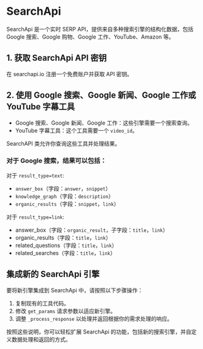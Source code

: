 # SearchApi
SearchApi 是一个实时 SERP API，提供来自多种搜索引擎的结构化数据，包括 Google 搜索、Google 购物、Google 工作、YouTube、Amazon 等。

## 1. 获取 SearchApi API 密钥
在 searchapi.io 注册一个免费账户并获取 API 密钥。

## 2. 使用 Google 搜索、Google 新闻、Google 工作或 YouTube 字幕工具
- Google 搜索、Google 新闻、Google 工作：这些引擎需要一个搜索查询。
- YouTube 字幕工具：这个工具需要一个 `video_id`。

SearchAPI 类允许你查询这些工具并处理结果。

### 对于 Google 搜索，结果可以包括：

对于 `result_type=text`:
- `answer_box`（字段：`answer`，`snippet`）
- `knowledge_graph`（字段：`description`）
- `organic_results`（字段：`snippet`，`link`）

对于 `result_type=link`:
- answer_box（字段：`organic_result`，子字段：`title`，`link`）
- organic_results（字段：`title`，`link`）
- related_questions（字段：`title`，`link`）
- related_searches（字段：`title`，`link`）

## 集成新的 SearchApi 引擎
要将新引擎集成到 SearchApi 中，请按照以下步骤操作：

1. 复制现有的工具代码。
2. 修改 `get_params` 请求参数以适应新引擎。
3. 调整 `_process_response` 以处理并返回根据你的需求处理的响应。

按照这些说明，你可以轻松扩展 SearchApi 的功能，包括新的搜索引擎，并自定义数据处理和返回的方式。
